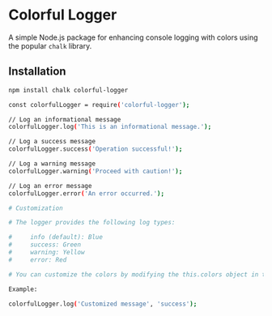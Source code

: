 # Colorful Logger

A simple Node.js package for enhancing console logging with colors using the popular `chalk` library.

## Installation

```bash
npm install chalk colorful-logger

const colorfulLogger = require('colorful-logger');

// Log an informational message
colorfulLogger.log('This is an informational message.');

// Log a success message
colorfulLogger.success('Operation successful!');

// Log a warning message
colorfulLogger.warning('Proceed with caution!');

// Log an error message
colorfulLogger.error('An error occurred.');

# Customization

# The logger provides the following log types:

#     info (default): Blue
#     success: Green
#     warning: Yellow
#     error: Red

# You can customize the colors by modifying the this.colors object in the ColorfulLogger class

Example: 

colorfulLogger.log('Customized message', 'success');
